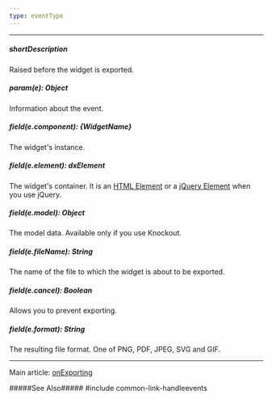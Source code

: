 ```yaml
---
type: eventType
---
```

---
##### shortDescription
Raised before the widget is exported.

##### param(e): Object
Information about the event.

##### field(e.component): {WidgetName}
The widget's instance.

##### field(e.element): dxElement
The widget's container. It is an [HTML Element](https://developer.mozilla.org/en-US/docs/Web/API/HTMLElement) or a [jQuery Element](https://api.jquery.com/Types/#jQuery) when you use jQuery.

##### field(e.model): Object
The model data. Available only if you use Knockout.

##### field(e.fileName): String
The name of the file to which the widget is about to be exported.

##### field(e.cancel): Boolean
Allows you to prevent exporting.

##### field(e.format): String
The resulting file format. One of PNG, PDF, JPEG, SVG and GIF.

---
Main article: [onExporting](/api-reference/20%20Data%20Visualization%20Widgets/BaseWidget/1%20Configuration/onExporting.md '{basewidgetpath}/Configuration/#onExporting')

#####See Also#####
#include common-link-handleevents